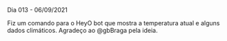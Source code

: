 Dia 013 - 06/09/2021

Fiz um comando para o HeyO bot que mostra a temperatura atual e alguns dados climáticos. Agradeço ao @gbBraga pela ideia.